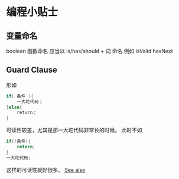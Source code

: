 # 编程小贴士


## 变量命名

boolean 函数命名 应当以 is/has/should + 词 命名
例如 isValid hasNext 

## Guard Clause
形如
```java
if( 条件 ){
    一大坨代码；
}else{
    return；
}
```
可读性较差，尤其是那一大坨代码非常长的时候。
此时不如
```java
if(!条件){
    return;
}
一大坨代码;
```
这样的可读性就好很多。
[See also](https://stackoverflow.com/questions/4887212/shall-i-use-guard-clause-and-try-to-avoid-else-clause)